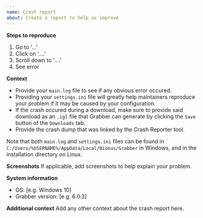 ```yaml
---
name: Crash report
about: Create a report to help us improve
---
```


**Steps to reproduce**
1. Go to '...'
2. Click on '....'
3. Scroll down to '....'
4. See error

**Context**
* Provide your `main.log` file to see if any obvious error occured.
* Providing your `settings.ini` file will greatly help maintainers reproduce your problem if it may be caused by your configuration.
* If the crash occured during a download, make sure to provide said download as an `.igl` file that Grabber can generate by clicking the `Save` button of the `Downloads` tab.
* Provide the crash dump that was linked by the Crash Reporter tool.

Note that both `main.log` and `settings.ini` files can be found in `C:/Users/%USERNAME%/AppData/Local/Bionus/Grabber` in Windows, and in the installation directory on Linux.

**Screenshots**
If applicable, add screenshots to help explain your problem.

**System information**
- OS: [e.g. Windows 10]
- Grabber version: [e.g. 6.0.3]

**Additional context**
Add any other context about the crash report here.